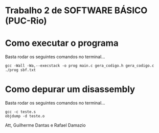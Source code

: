 # Trabalho 2 de SOFTWARE BÁSICO (PUC-Rio) 

# Como executar o programa
Basta rodar os seguintes comandos no terminal...
~~~~
gcc -Wall -Wa,--execstack -o prog main.c gera_codigo.h gera_codigo.c
./prog sbf.txt
~~~~

# Como depurar um disassembly
Basta rodar os seguintes comandos no terminal...
~~~~
gcc -c teste.s
objdump -d teste.o
~~~~

Att,
Guilherme Dantas e
Rafael Damazio

